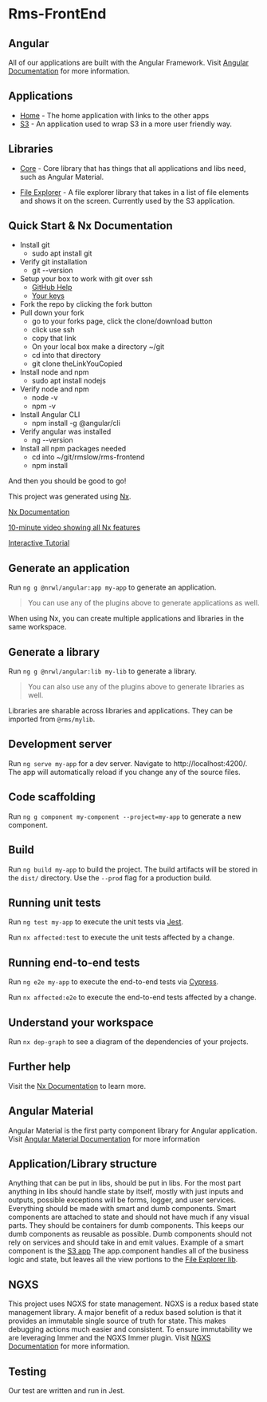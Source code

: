 # Rms-FrontEnd

## Angular
All of our applications are built with the Angular Framework. Visit [Angular Documentation](https://angular.io/) for more information.

## Applications
* [Home](https://github.com/RMSLowside/rmslow/tree/master/rms-frontend/apps/home) - The home application with links to the other apps 
* [S3](https://github.com/RMSLowside/rmslow/tree/master/rms-frontend/apps/s3) - An application used to wrap S3 in a more user friendly way. 

## Libraries
* [Core](https://github.com/RMSLowside/rmslow/tree/master/rms-frontend/libs/core) - Core library that has things that all applications and libs need, such as Angular Material.

* [File Explorer](https://github.com/RMSLowside/rmslow/tree/master/rms-frontend/libs/file-explorer) - A file explorer library that takes in a list of file elements and shows it on the screen. Currently used by the S3 application.

## Quick Start & Nx Documentation
* Install git
  * sudo apt install git
* Verify git installation
  * git --version
* Setup your box to work with git over ssh
  * [GitHub Help](https://help.github.com/en/github/authenticating-to-github/generating-a-new-ssh-key-and-adding-it-to-the-ssh-agent)
  * [Your keys](https://github.com/settings/keys)
* Fork the repo by clicking the fork button
* Pull down your fork
  * go to your forks page, click the clone/download button 
  * click use ssh
  * copy that link
  * On your local box make a directory ~/git
  * cd into that directory
  * git clone theLinkYouCopied
* Install node and npm
  * sudo apt install nodejs
* Verify node and npm
  * node -v
  * npm -v
* Install Angular CLI
  * npm install -g @angular/cli
* Verify angular was installed
  * ng --version
* Install all npm packages needed
  * cd into ~/git/rmslow/rms-frontend
  * npm install

And then you should be good to go!


This project was generated using [Nx](https://nx.dev).

[Nx Documentation](https://nx.dev/angular)

[10-minute video showing all Nx features](https://nx.dev/angular/getting-started/what-is-nx)

[Interactive Tutorial](https://nx.dev/angular/tutorial/01-create-application)

## Generate an application

Run `ng g @nrwl/angular:app my-app` to generate an application.

> You can use any of the plugins above to generate applications as well.

When using Nx, you can create multiple applications and libraries in the same workspace.

## Generate a library

Run `ng g @nrwl/angular:lib my-lib` to generate a library.

> You can also use any of the plugins above to generate libraries as well.

Libraries are sharable across libraries and applications. They can be imported from `@rms/mylib`.

## Development server

Run `ng serve my-app` for a dev server. Navigate to http://localhost:4200/. The app will automatically reload if you change any of the source files.

## Code scaffolding

Run `ng g component my-component --project=my-app` to generate a new component.

## Build

Run `ng build my-app` to build the project. The build artifacts will be stored in the `dist/` directory. Use the `--prod` flag for a production build.

## Running unit tests

Run `ng test my-app` to execute the unit tests via [Jest](https://jestjs.io).

Run `nx affected:test` to execute the unit tests affected by a change.

## Running end-to-end tests

Run `ng e2e my-app` to execute the end-to-end tests via [Cypress](https://www.cypress.io).

Run `nx affected:e2e` to execute the end-to-end tests affected by a change.

## Understand your workspace

Run `nx dep-graph` to see a diagram of the dependencies of your projects.

## Further help

Visit the [Nx Documentation](https://nx.dev/angular) to learn more.


## Angular Material

Angular Material is the first party component library for Angular application. Visit [Angular Material Documentation](https://material.angular.io/) for more information

## Application/Library structure

Anything that can be put in libs, should be put in libs. For the most part anything in libs should handle state by itself, mostly with just inputs and outputs, possible exceptions will be forms, logger, and user services. Everything should be made with smart and dumb components. Smart components are attached to state and should not have much if any visual parts. They should be containers for dumb components. This keeps our dumb components as reusable as possible. Dumb components should not rely on services and should take in and emit values. Example of a smart component is the [S3 app](https://github.com/RMSLowside/rmslow/tree/master/rms-frontend/apps/s3/src/app) The app.component handles all of the business logic and state, but leaves all the view portions to the [File Explorer lib](https://github.com/RMSLowside/rmslow/tree/master/rms-frontend/libs/file-explorer).

## NGXS

This project uses NGXS for state management. NGXS is a redux based state management library. A major benefit of a redux based solution is that it provides an immutable single source of truth for state. This makes debugging actions much easier and consistent. To ensure immutability we are leveraging Immer and the NGXS Immer plugin. Visit [NGXS Documentation](https://www.ngxs.io/) for more information.

## Testing

Our test are written and run in Jest.
